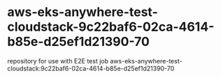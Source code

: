 # aws-eks-anywhere-test-cloudstack-9c22baf6-02ca-4614-b85e-d25ef1d21390-70
repository for use with E2E test job aws-eks-anywhere-test-cloudstack:9c22baf6-02ca-4614-b85e-d25ef1d21390-70
